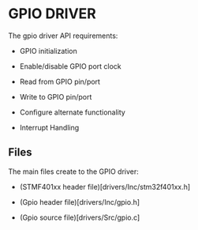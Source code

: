 # GPIO DRIVER

The gpio driver API requirements:

* GPIO initialization

* Enable/disable GPIO port clock

* Read from GPIO pin/port 

* Write to GPIO pin/port

* Configure alternate functionality

* Interrupt Handling

## Files

The main files create to the GPIO driver:

* (STMF401xx header file)[drivers/Inc/stm32f401xx.h]

* (Gpio header file)[drivers/Inc/gpio.h]

* (Gpio source file)[drivers/Src/gpio.c]

